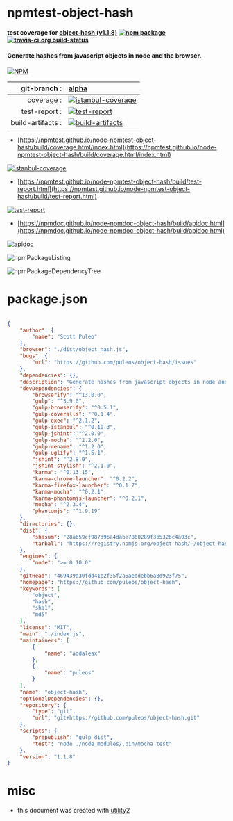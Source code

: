 # npmtest-object-hash

#### test coverage for  [object-hash (v1.1.8)](https://github.com/puleos/object-hash)  [![npm package](https://img.shields.io/npm/v/npmtest-object-hash.svg?style=flat-square)](https://www.npmjs.org/package/npmtest-object-hash) [![travis-ci.org build-status](https://api.travis-ci.org/npmtest/node-npmtest-object-hash.svg)](https://travis-ci.org/npmtest/node-npmtest-object-hash)

#### Generate hashes from javascript objects in node and the browser.

[![NPM](https://nodei.co/npm/object-hash.png?downloads=true&downloadRank=true&stars=true)](https://www.npmjs.com/package/object-hash)

| git-branch : | [alpha](https://github.com/npmtest/node-npmtest-object-hash/tree/alpha)|
|--:|:--|
| coverage : | [![istanbul-coverage](https://npmtest.github.io/node-npmtest-object-hash/build/coverage.badge.svg)](https://npmtest.github.io/node-npmtest-object-hash/build/coverage.html/index.html)|
| test-report : | [![test-report](https://npmtest.github.io/node-npmtest-object-hash/build/test-report.badge.svg)](https://npmtest.github.io/node-npmtest-object-hash/build/test-report.html)|
| build-artifacts : | [![build-artifacts](https://npmtest.github.io/node-npmtest-object-hash/glyphicons_144_folder_open.png)](https://github.com/npmtest/node-npmtest-object-hash/tree/gh-pages/build)|

- [https://npmtest.github.io/node-npmtest-object-hash/build/coverage.html/index.html](https://npmtest.github.io/node-npmtest-object-hash/build/coverage.html/index.html)

[![istanbul-coverage](https://npmtest.github.io/node-npmtest-object-hash/build/screenCapture.buildCi.browser.%252Ftmp%252Fbuild%252Fcoverage.lib.html.png)](https://npmtest.github.io/node-npmtest-object-hash/build/coverage.html/index.html)

- [https://npmtest.github.io/node-npmtest-object-hash/build/test-report.html](https://npmtest.github.io/node-npmtest-object-hash/build/test-report.html)

[![test-report](https://npmtest.github.io/node-npmtest-object-hash/build/screenCapture.buildCi.browser.%252Ftmp%252Fbuild%252Ftest-report.html.png)](https://npmtest.github.io/node-npmtest-object-hash/build/test-report.html)

- [https://npmdoc.github.io/node-npmdoc-object-hash/build/apidoc.html](https://npmdoc.github.io/node-npmdoc-object-hash/build/apidoc.html)

[![apidoc](https://npmdoc.github.io/node-npmdoc-object-hash/build/screenCapture.buildCi.browser.%252Ftmp%252Fbuild%252Fapidoc.html.png)](https://npmdoc.github.io/node-npmdoc-object-hash/build/apidoc.html)

![npmPackageListing](https://npmtest.github.io/node-npmtest-object-hash/build/screenCapture.npmPackageListing.svg)

![npmPackageDependencyTree](https://npmtest.github.io/node-npmtest-object-hash/build/screenCapture.npmPackageDependencyTree.svg)



# package.json

```json

{
    "author": {
        "name": "Scott Puleo"
    },
    "browser": "./dist/object_hash.js",
    "bugs": {
        "url": "https://github.com/puleos/object-hash/issues"
    },
    "dependencies": {},
    "description": "Generate hashes from javascript objects in node and the browser.",
    "devDependencies": {
        "browserify": "^13.0.0",
        "gulp": "^3.9.0",
        "gulp-browserify": "^0.5.1",
        "gulp-coveralls": "^0.1.4",
        "gulp-exec": "^2.1.2",
        "gulp-istanbul": "^0.10.3",
        "gulp-jshint": "^2.0.0",
        "gulp-mocha": "^2.2.0",
        "gulp-rename": "^1.2.0",
        "gulp-uglify": "^1.5.1",
        "jshint": "^2.8.0",
        "jshint-stylish": "^2.1.0",
        "karma": "^0.13.15",
        "karma-chrome-launcher": "^0.2.2",
        "karma-firefox-launcher": "^0.1.7",
        "karma-mocha": "^0.2.1",
        "karma-phantomjs-launcher": "^0.2.1",
        "mocha": "^2.3.4",
        "phantomjs": "^1.9.19"
    },
    "directories": {},
    "dist": {
        "shasum": "28a659cf987d96a4dabe7860289f3b5326c4a03c",
        "tarball": "https://registry.npmjs.org/object-hash/-/object-hash-1.1.8.tgz"
    },
    "engines": {
        "node": ">= 0.10.0"
    },
    "gitHead": "469439a30fdd41e2f35f2a6aeddebb6a8d923f75",
    "homepage": "https://github.com/puleos/object-hash",
    "keywords": [
        "object",
        "hash",
        "sha1",
        "md5"
    ],
    "license": "MIT",
    "main": "./index.js",
    "maintainers": [
        {
            "name": "addaleax"
        },
        {
            "name": "puleos"
        }
    ],
    "name": "object-hash",
    "optionalDependencies": {},
    "repository": {
        "type": "git",
        "url": "git+https://github.com/puleos/object-hash.git"
    },
    "scripts": {
        "prepublish": "gulp dist",
        "test": "node ./node_modules/.bin/mocha test"
    },
    "version": "1.1.8"
}
```



# misc
- this document was created with [utility2](https://github.com/kaizhu256/node-utility2)
